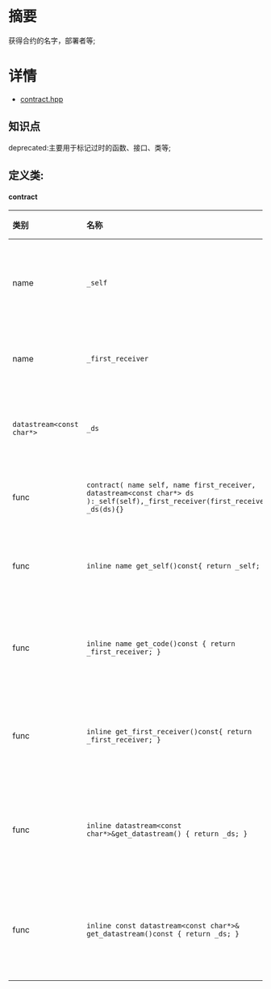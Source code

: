 # 摘要
获得合约的名字，部署者等;



# 详情

* [contract.hpp](https://github.com/hanjingo/eosio.cdt/blob/master/libraries/eosiolib/contracts/eosio/contract.hpp)

## 知识点
 deprecated:主要用于标记过时的函数、接口、类等;
## 定义类:
#### contract
|类别|名称|注释|
|:---|:---|:---|
|name|`_self`|合约部署者名字|
|name|`_first_receiver`|合约部署者|
|`datastream<const char*>`|`_ds`|数据流处理器|
|func|`contract( name self, name first_receiver, datastream<const char*> ds ):_self(self),_first_receiver(first_receiver), _ds(ds){}`|new一个合约|
|func|`inline name get_self()const{ return _self; }`|返回合约名字|
|func|`inline name get_code()const { return _first_receiver; }`|返回合约部署者|
|func|`inline get_first_receiver()const{ return _first_receiver; }`|返回合约部署者|
|func|`inline datastream<const char*>&get_datastream() { return _ds; }`|返回数据流处理器|
|func|`inline const datastream<const char*>& get_datastream()const { return _ds; }`|返回数据流处理器|

